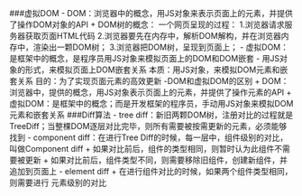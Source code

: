 ###虚拟DOM
	- DOM：浏览器中的概念，用JS对象来表示页面上的元素，并提供了操作DOM对象的API
		+ DOM树的概念：
			一个网页呈现的过程：
			1.浏览器请求服务器获取页面HTML代码
			2.浏览器要先在内存中，解析DOM解构，并在浏览器内存中，渲染出一颗DOM树；
			3.浏览器把DOM树，呈现到页面上；
	- 虚拟DOM：是框架中的概念，是程序员用JS对象来模拟页面上的DOM和DOM嵌套
	- 用JS对象的形式，来模拟页面上DOM嵌套关系
	本质：用JS对象，来模拟DOM元素和嵌套关系
	目的：为了实现页面元素的高效更新
	-DOM和虚拟DOM的区别
		+ DOM： 浏览器中，提供的概念，用JS对象表示页面上的元素，并提供了操作元素的API
		+ 虚拟DOM：是框架中的概念；而是开发框架的程序员，手动用JS对象来模拟DOM元素和嵌套关系
###Diff算法
	- tree diff：新旧两颗DOM树，注册对比的过程就是TreeDiff；当整棵DOM逐层对比完毕，则所有需要被按需更新的元素，必须能够找到 
	- component diff：在进行Tree Diff的时候，每一层中，组件级别的对比，叫做Component diff
		+ 如果对比前后，组件的类型相同，则暂时认为此组件不需要被更新
		+ 如果对比前后，组件类型不同，则需要移除旧组件，创建新组件，并追加到页面上
	- element diff
		+ 在进行组件对比的时候，如果两个组件类型相同，则需要进行 元素级别的对比